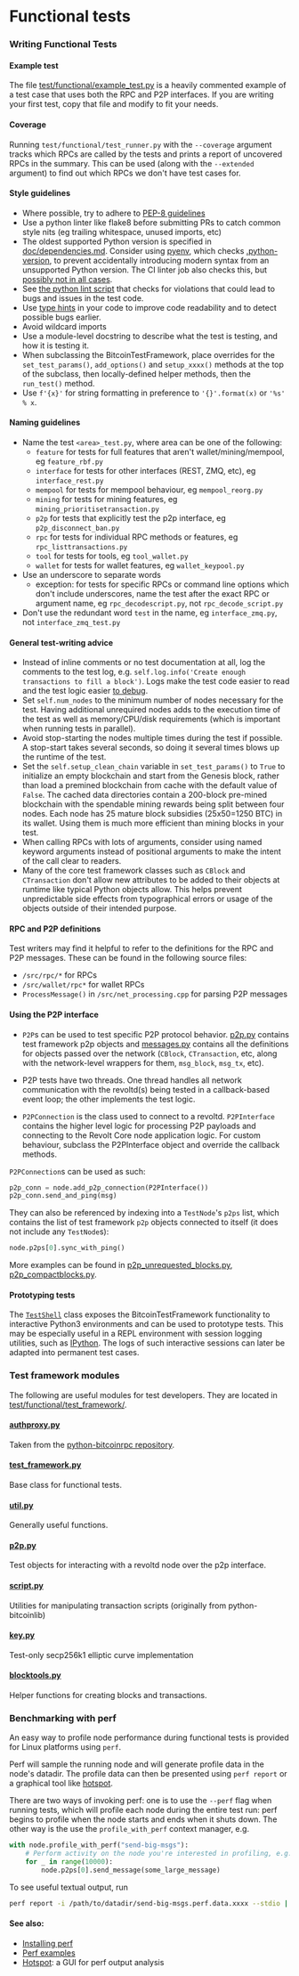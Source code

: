 # Functional tests

### Writing Functional Tests

#### Example test

The file [test/functional/example_test.py](example_test.py) is a heavily commented example
of a test case that uses both the RPC and P2P interfaces. If you are writing your first test, copy
that file and modify to fit your needs.

#### Coverage

Running `test/functional/test_runner.py` with the `--coverage` argument tracks which RPCs are
called by the tests and prints a report of uncovered RPCs in the summary. This
can be used (along with the `--extended` argument) to find out which RPCs we
don't have test cases for.

#### Style guidelines

- Where possible, try to adhere to [PEP-8 guidelines](https://www.python.org/dev/peps/pep-0008/)
- Use a python linter like flake8 before submitting PRs to catch common style
  nits (eg trailing whitespace, unused imports, etc)
- The oldest supported Python version is specified in [doc/dependencies.md](/doc/dependencies.md).
  Consider using [pyenv](https://github.com/pyenv/pyenv), which checks [.python-version](/.python-version),
  to prevent accidentally introducing modern syntax from an unsupported Python version.
  The CI linter job also checks this, but [possibly not in all cases](https://github.com/bitcoin/bitcoin/pull/14884#discussion_r239585126).
- See [the python lint script](/test/lint/lint-python.py) that checks for violations that
  could lead to bugs and issues in the test code.
- Use [type hints](https://docs.python.org/3/library/typing.html) in your code to improve code readability
  and to detect possible bugs earlier.
- Avoid wildcard imports
- Use a module-level docstring to describe what the test is testing, and how it
  is testing it.
- When subclassing the BitcoinTestFramework, place overrides for the
  `set_test_params()`, `add_options()` and `setup_xxxx()` methods at the top of
  the subclass, then locally-defined helper methods, then the `run_test()` method.
- Use `f'{x}'` for string formatting in preference to `'{}'.format(x)` or `'%s' % x`.

#### Naming guidelines

- Name the test `<area>_test.py`, where area can be one of the following:
    - `feature` for tests for full features that aren't wallet/mining/mempool, eg `feature_rbf.py`
    - `interface` for tests for other interfaces (REST, ZMQ, etc), eg `interface_rest.py`
    - `mempool` for tests for mempool behaviour, eg `mempool_reorg.py`
    - `mining` for tests for mining features, eg `mining_prioritisetransaction.py`
    - `p2p` for tests that explicitly test the p2p interface, eg `p2p_disconnect_ban.py`
    - `rpc` for tests for individual RPC methods or features, eg `rpc_listtransactions.py`
    - `tool` for tests for tools, eg `tool_wallet.py`
    - `wallet` for tests for wallet features, eg `wallet_keypool.py`
- Use an underscore to separate words
    - exception: for tests for specific RPCs or command line options which don't include underscores, name the test after the exact RPC or argument name, eg `rpc_decodescript.py`, not `rpc_decode_script.py`
- Don't use the redundant word `test` in the name, eg `interface_zmq.py`, not `interface_zmq_test.py`

#### General test-writing advice

- Instead of inline comments or no test documentation at all, log the comments to the test log, e.g.
  `self.log.info('Create enough transactions to fill a block')`. Logs make the test code easier to read and the test
  logic easier [to debug](/test/README.md#test-logging).
- Set `self.num_nodes` to the minimum number of nodes necessary for the test.
  Having additional unrequired nodes adds to the execution time of the test as
  well as memory/CPU/disk requirements (which is important when running tests in
  parallel).
- Avoid stop-starting the nodes multiple times during the test if possible. A
  stop-start takes several seconds, so doing it several times blows up the
  runtime of the test.
- Set the `self.setup_clean_chain` variable in `set_test_params()` to `True` to
  initialize an empty blockchain and start from the Genesis block, rather than
  load a premined blockchain from cache with the default value of `False`. The
  cached data directories contain a 200-block pre-mined blockchain with the
  spendable mining rewards being split between four nodes. Each node has 25
  mature block subsidies (25x50=1250 BTC) in its wallet. Using them is much more
  efficient than mining blocks in your test.
- When calling RPCs with lots of arguments, consider using named keyword
  arguments instead of positional arguments to make the intent of the call
  clear to readers.
- Many of the core test framework classes such as `CBlock` and `CTransaction`
  don't allow new attributes to be added to their objects at runtime like
  typical Python objects allow. This helps prevent unpredictable side effects
  from typographical errors or usage of the objects outside of their intended
  purpose.

#### RPC and P2P definitions

Test writers may find it helpful to refer to the definitions for the RPC and
P2P messages. These can be found in the following source files:

- `/src/rpc/*` for RPCs
- `/src/wallet/rpc*` for wallet RPCs
- `ProcessMessage()` in `/src/net_processing.cpp` for parsing P2P messages

#### Using the P2P interface

- `P2P`s can be used to test specific P2P protocol behavior.
[p2p.py](test_framework/p2p.py) contains test framework p2p objects and
[messages.py](test_framework/messages.py) contains all the definitions for objects passed
over the network (`CBlock`, `CTransaction`, etc, along with the network-level
wrappers for them, `msg_block`, `msg_tx`, etc).

- P2P tests have two threads. One thread handles all network communication
with the revoltd(s) being tested in a callback-based event loop; the other
implements the test logic.

- `P2PConnection` is the class used to connect to a revoltd.  `P2PInterface`
contains the higher level logic for processing P2P payloads and connecting to
the Revolt Core node application logic. For custom behaviour, subclass the
P2PInterface object and override the callback methods.

`P2PConnection`s can be used as such:

```python
p2p_conn = node.add_p2p_connection(P2PInterface())
p2p_conn.send_and_ping(msg)
```

They can also be referenced by indexing into a `TestNode`'s `p2ps` list, which
contains the list of test framework `p2p` objects connected to itself
(it does not include any `TestNode`s):

```python
node.p2ps[0].sync_with_ping()
```

More examples can be found in [p2p_unrequested_blocks.py](p2p_unrequested_blocks.py),
[p2p_compactblocks.py](p2p_compactblocks.py).

#### Prototyping tests

The [`TestShell`](test-shell.md) class exposes the BitcoinTestFramework
functionality to interactive Python3 environments and can be used to prototype
tests. This may be especially useful in a REPL environment with session logging
utilities, such as
[IPython](https://ipython.readthedocs.io/en/stable/interactive/reference.html#session-logging-and-restoring).
The logs of such interactive sessions can later be adapted into permanent test
cases.

### Test framework modules
The following are useful modules for test developers. They are located in
[test/functional/test_framework/](test_framework).

#### [authproxy.py](test_framework/authproxy.py)
Taken from the [python-bitcoinrpc repository](https://github.com/jgarzik/python-bitcoinrpc).

#### [test_framework.py](test_framework/test_framework.py)
Base class for functional tests.

#### [util.py](test_framework/util.py)
Generally useful functions.

#### [p2p.py](test_framework/p2p.py)
Test objects for interacting with a revoltd node over the p2p interface.

#### [script.py](test_framework/script.py)
Utilities for manipulating transaction scripts (originally from python-bitcoinlib)

#### [key.py](test_framework/key.py)
Test-only secp256k1 elliptic curve implementation

#### [blocktools.py](test_framework/blocktools.py)
Helper functions for creating blocks and transactions.

### Benchmarking with perf

An easy way to profile node performance during functional tests is provided
for Linux platforms using `perf`.

Perf will sample the running node and will generate profile data in the node's
datadir. The profile data can then be presented using `perf report` or a graphical
tool like [hotspot](https://github.com/KDAB/hotspot).

There are two ways of invoking perf: one is to use the `--perf` flag when
running tests, which will profile each node during the entire test run: perf
begins to profile when the node starts and ends when it shuts down. The other
way is the use the `profile_with_perf` context manager, e.g.

```python
with node.profile_with_perf("send-big-msgs"):
    # Perform activity on the node you're interested in profiling, e.g.:
    for _ in range(10000):
        node.p2ps[0].send_message(some_large_message)
```

To see useful textual output, run

```sh
perf report -i /path/to/datadir/send-big-msgs.perf.data.xxxx --stdio | c++filt | less
```

#### See also:

- [Installing perf](https://askubuntu.com/q/50145)
- [Perf examples](https://www.brendangregg.com/perf.html)
- [Hotspot](https://github.com/KDAB/hotspot): a GUI for perf output analysis
